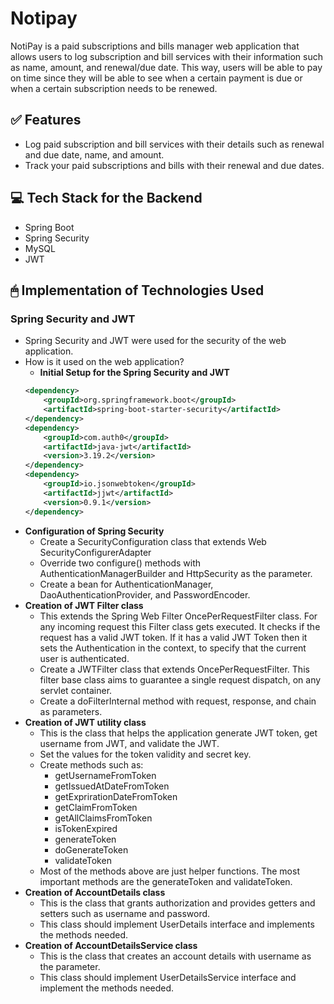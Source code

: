 # Notipay

NotiPay is a paid subscriptions and bills manager web application that allows users to log subscription and bill services with their information such as name, amount, and renewal/due date. This way, users will be able to pay on time since they will be able to see when a certain payment is due or when a certain subscription needs to be renewed. 

## ✅ Features

- Log paid subscription and bill services with their details such as renewal and due date, name, and amount.
- Track your paid subscriptions and bills with their renewal and due dates.

## 💻 Tech Stack for the Backend

- Spring Boot
- Spring Security
- MySQL
- JWT


## 🖱 Implementation of Technologies Used

### Spring Security and JWT
- Spring Security and JWT were used for the security of the web application.
- How is it used on the web application?
    - **Initial Setup for the Spring Security and JWT**
    ```xml
    <dependency>
		<groupId>org.springframework.boot</groupId>
		<artifactId>spring-boot-starter-security</artifactId>
    </dependency>
    <dependency>
		<groupId>com.auth0</groupId>
		<artifactId>java-jwt</artifactId>
		<version>3.19.2</version>
    </dependency>
    <dependency>
		<groupId>io.jsonwebtoken</groupId>
		<artifactId>jjwt</artifactId>
		<version>0.9.1</version>
    </dependency>
    ```
- **Configuration of Spring Security**
    - Create a SecurityConfiguration class that extends Web SecurityConfigurerAdapter
    - Override two configure() methods with AuthenticationManagerBuilder and HttpSecurity as the parameter.
    - Create a bean for AuthenticationManager, DaoAuthenticationProvider, and PasswordEncoder.
- **Creation of JWT Filter class**
    - This extends the Spring Web Filter OncePerRequestFilter class. For any incoming request this Filter class gets executed. It checks if the request has a valid JWT token. If it has a valid JWT Token then it sets the Authentication in the context, to specify that the current user is authenticated.
    - Create a JWTFilter class that extends OncePerRequestFilter. This filter base class aims to guarantee a single request dispatch, on any servlet container.
    - Create a doFilterInternal method with request, response, and chain as parameters.
- **Creation of JWT utility class**
    - This is the class that helps the application generate JWT token, get username from JWT, and validate the JWT.
    - Set the values for the token validity and secret key.
    - Create methods such as:
        - getUsernameFromToken
        - getIssuedAtDateFromToken
        - getExprirationDateFromToken
        - getClaimFromToken
        - getAllClaimsFromToken
        - isTokenExpired
        - generateToken
        - doGenerateToken
        - validateToken
    - Most of the methods above are just helper functions. The most important methods are the generateToken and validateToken.
- **Creation of AccountDetails class**
    - This is the class that grants authorization and provides getters and setters such as username and password.
    - This class should implement UserDetails interface and implements the methods needed.
- **Creation of AccountDetailsService class**
    - This is the class that creates an account details with username as the parameter.
    - This class should implement UserDetailsService interface and implement the methods needed.
